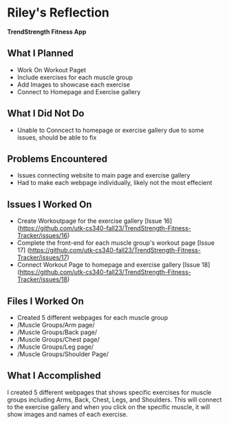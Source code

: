 # Riley's Reflection
**TrendStrength Fitness App**

## What I Planned

- Work On Workout Paget
- Include exercises for each muscle group
- Add Images to showcase each exercise
- Connect to Homepage and Exercise gallery
  
## What I Did Not Do

- Unable to Conncect to homepage or exercise gallery due to some issues, should be able to fix

## Problems Encountered

- Issues connecting website to main page and exercise gallery
- Had to make each webpage individually, likely not the most effecient

## Issues I Worked On

- Create Workoutpage for the exercise gallery [Issue 16] (https://github.com/utk-cs340-fall23/TrendStrength-Fitness-Tracker/issues/16)
- Complete the front-end for each muscle group's workout page [Issue 17] (https://github.com/utk-cs340-fall23/TrendStrength-Fitness-Tracker/issues/17)
- Connect Workout Page to homepage and exercise gallery [Issue 18] (https://github.com/utk-cs340-fall23/TrendStrength-Fitness-Tracker/issues/18)

## Files I Worked On

- Created 5 different webpages for each muscle group
- /Muscle Groups/Arm page/
- /Muscle Groups/Back page/
- /Muscle Groups/Chest page/
- /Muscle Groups/Leg page/
- /Muscle Groups/Shoulder Page/

## What I Accomplished

I created 5 different webpages that shows specific exercises for muscle groups including Arms, Back, Chest, Legs, and Shoulders. 
This will connect to the exercise gallery and when you click on the specific muscle, it will show images and names of each exercise.
